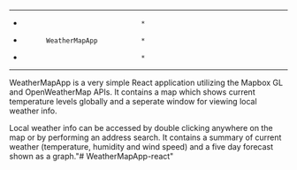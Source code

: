 
 *************************************
 *                                   *
 *           WeatherMapApp           *
 *                                   *
 *************************************


WeatherMapApp is a very simple React application utilizing 
the Mapbox GL and OpenWeatherMap APIs. It contains a map 
which shows current temperature levels globally and a seperate
window for viewing local weather info. 

Local weather info can be accessed by double clicking anywhere 
on the map or by performing an address search. It contains
a summary of current weather (temperature, humidity and wind speed)
and a five day forecast shown as a graph."# WeatherMapApp-react" 
